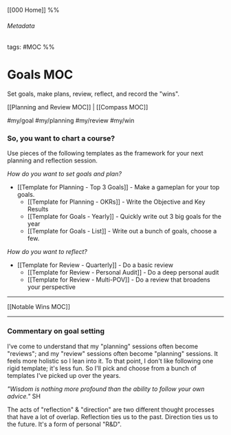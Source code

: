 [[000 Home]]
%% 
###### Metadata
tags: #MOC 
%% 
# Goals MOC
Set goals, make plans, review, reflect, and record the "wins". 

[[Planning and Review MOC]] | [[Compass MOC]]

#my/goal
#my/planning 
#my/review 
#my/win

### So, you want to chart a course?
Use pieces of the following templates as the framework for your next planning and reflection session.

*How do you want to set goals and plan?*
- [[Template for Planning - Top 3 Goals]] - Make a gameplan for your top goals.
	- [[Template for Planning - OKRs]] - Write the Objective and Key Results
	- [[Template for Goals - Yearly]] - Quickly write out 3 big goals for the year
	- [[Template for Goals - List]] - Write out a bunch of goals, choose a few.

*How do you want to reflect?* 
- [[Template for Review - Quarterly]] - Do a basic review
	- [[Template for Review - Personal Audit]] - Do a deep personal audit
	- [[Template for Review - Multi-POV]] - Do a review that broadens your perspective

---
[[Notable Wins MOC]]

---
### Commentary on goal setting
I’ve come to understand that my "planning" sessions often become "reviews"; and my "review" sessions often become "planning" sessions. It feels more holistic so I lean into it. To that point, I don't like following one rigid template; it's less fun. So I'll pick and choose from a bunch of templates I've picked up over the years.

*"Wisdom is nothing more profound than the ability to follow your own advice."* SH

The acts of "reflection" & "direction" are two different thought processes that have a lot of overlap. Reflection ties us to the past. Direction ties us to the future. It's a form of personal "R&D".
